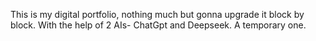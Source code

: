 This is my digital portfolio, nothing much but gonna upgrade it block by block.
With the help of 2 AIs- ChatGpt and Deepseek.
A temporary one.
